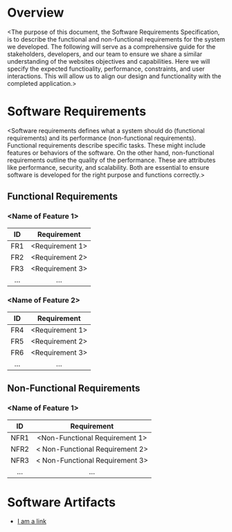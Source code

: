 # Overview

<The purpose of this document, the Software Requirements Specification, is to describe the functional and non-functional requirements for the system we developed. The following will serve as a comprehensive guide for the stakeholders, developers, and our team to ensure we share a similar understanding of the websites objectives and capabilities. Here we will specify the expected functioality, performance, constraints, and user interactions. This will allow us to align our design and functionality with the completed application.>

# Software Requirements

<Software requirements defines what a system should do (functional requirements) and its performance (non-functional requirements). Functional requirements describe specific tasks. These might include features or behaviors of the software. On the other hand, non-functional requirements outline the quality of the performance. These are attributes like performance, security, and scalability. Both are essential to ensure software is developed for the right purpose and functions correctly.>

## Functional Requirements

### <Name of Feature 1> 

| ID  | Requirement     | 
| :-------------: | :----------: | 
| FR1 | <Requirement 1> | 
| FR2 | <Requirement 2> | 
| FR3 | <Requirement 3> | 
| … | … |

### <Name of Feature 2>

| ID  | Requirement     | 
| :-------------: | :----------: |
| FR4 | <Requirement 1> | 
| FR5 | <Requirement 2> | 
| FR6 | <Requirement 3> | 
| … | … | 

## Non-Functional Requirements

### <Name of Feature 1> 

| ID  | Requirement     | 
| :-------------: | :----------: | 
| NFR1 | <Non-Functional Requirement 1> | 
| NFR2 | < Non-Functional Requirement 2> |
| NFR3 | < Non-Functional Requirement 3> |
| … | … | 

# Software Artifacts

<Describe the purpose of this section>

* [I am a link](to_some_file.pdf)
